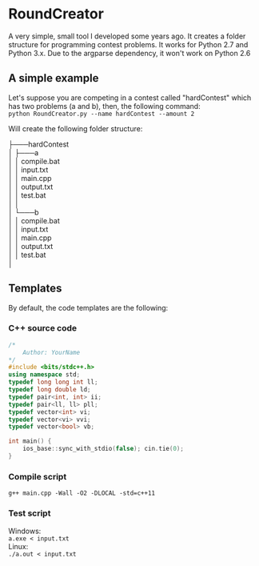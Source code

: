 # RoundCreator
A very simple, small tool I developed some years ago. It creates a folder structure for programming contest problems. It works for Python 2.7 and Python 3.x.
Due to the argparse dependency, it won't work on Python 2.6
## A simple example
Let's suppose you are competing in a contest called "hardContest" which has two problems (a and b), then, the following command:<br>
`python RoundCreator.py --name hardContest --amount 2`


Will create the following folder structure:

├───hardContest<br>
│   ├───a<br>
│   │       compile.bat<br>
│   │       input.txt<br>
│   │       main.cpp<br>
│   │       output.txt<br>
│   │       test.bat<br>
│   │<br>
│   └───b<br>
│   │       compile.bat<br>
│   │       input.txt<br>
│   │       main.cpp<br>
│   │       output.txt<br>
│   │       test.bat<br>
│<br>

## Templates
By default, the code templates are the following:
### C++ source code
```c++
/*
    Author: YourName
*/
#include <bits/stdc++.h>
using namespace std;
typedef long long int ll;
typedef long double ld;
typedef pair<int, int> ii;
typedef pair<ll, ll> pll;
typedef vector<int> vi;
typedef vector<vi> vvi;
typedef vector<bool> vb;

int main() {
    ios_base::sync_with_stdio(false); cin.tie(0);
}
```
### Compile script
`g++ main.cpp -Wall -O2 -DLOCAL -std=c++11`

### Test script
Windows:<br>
`a.exe < input.txt`<br>
Linux:<br>
`./a.out < input.txt`
